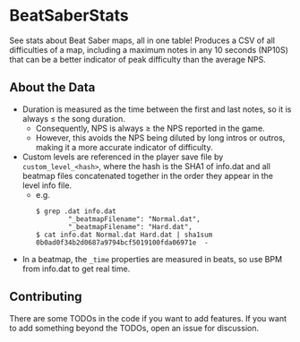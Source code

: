 # BeatSaberStats
See stats about Beat Saber maps, all in one table! Produces a CSV of all difficulties of a map, including a maximum notes in any 10 seconds (NP10S) that can be a better indicator of peak difficulty than the average NPS.

## About the Data

* Duration is measured as the time between the first and last notes, so it is always ≤ the song duration.
  * Consequently, NPS is always ≥ the NPS reported in the game.
  * However, this avoids the NPS being diluted by long intros or outros, making it a more accurate indicator of difficulty.
* Custom levels are referenced in the player save file by `custom_level_<hash>`, where the hash is the SHA1 of info.dat and all beatmap files concatenated together in the order they appear in the level info file.
  * e.g.
    ```
    $ grep .dat info.dat
            "_beatmapFilename": "Normal.dat",
            "_beatmapFilename": "Hard.dat",
    $ cat info.dat Normal.dat Hard.dat | sha1sum
    0b0ad0f34b2d0687a9794bcf5019100fda06971e  -
    ```
* In a beatmap, the `_time` properties are measured in beats, so use BPM from info.dat to get real time.

## Contributing

There are some TODOs in the code if you want to add features. If you want to add something beyond the TODOs, open an issue for discussion.
